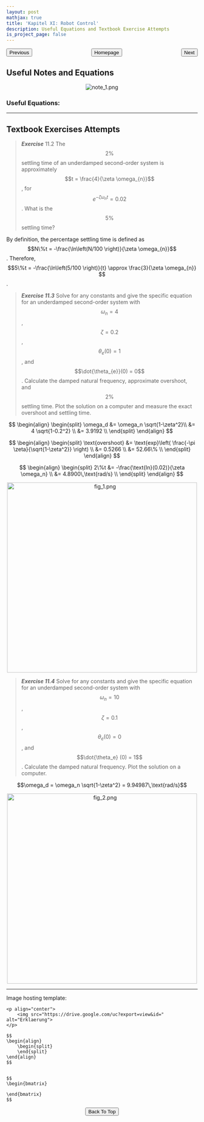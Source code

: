 ```yaml
---
layout: post
mathjax: true
title: 'Kapitel XI: Robot Control'
description: Useful Equations and Textbook Exercise Attempts
is_project_page: false
---
```



<p style="text-align:center;">
<button type="button" onclick="window.location.href='index.html';">Homepage</button>
<span style="float:left;"><button type="button" onclick="window.location.href='KapX.html';">Previous</button></span>
<span style="float:right;"><button type="button" onclick="window.location.href='KapXII.html';">Next</button></span>
</p>

## Useful Notes and Equations

<p align="center">
    <img src="https://drive.google.com/uc?export=view&id=1GFg44TORbXqWhLeVb-plRI6V1l8LPiYK" alt="note_1.png">
</p>


### Useful Equations:

***

## Textbook Exercises Attempts

> _**Exercise**_ 11.2 The $$2\%$$ settling time of an underdamped second-order system is approximately $$t = \frac{4}{\zeta \omega_{n}}$$, for $$e^{-\zeta \omega_{n} t}=0.02$$. What is the $$5\%$$ settling time?

By definition, the percentage settling time is defined as $$N\%t = -\frac{\ln\left(N/100 \right)}{\zeta \omega_{n}}$$. Therefore, $$5\%t = -\frac{\ln\left(5/100 \right)}{t} \approx \frac{3}{\zeta \omega_{n}} $$.

> _**Exercise 11.3**_ Solve for any constants and give the specific equation for an underdamped second-order system with $$\omega_n = 4$$, $$\zeta = 0.2$$, $$\theta_{e}(0) = 1$$, and $$\dot{\theta_{e}}(0) = 0$$. Calculate the damped natural frequency, approximate overshoot, and $$2\%$$ settling time. Plot the solution on a computer and measure the exact overshoot and settling time.

$$
\begin{align}
    \begin{split}
        \omega_d &= \omega_n \sqrt{1-\zeta^2}\\
        &= 4 \sqrt{1-0.2^2} \\
        &= 3.9192 \\
    \end{split}
\end{align}
$$

$$
\begin{align}
    \begin{split}
        \text{overshoot} &= \text{exp}\left( \frac{-\pi \zeta}{\sqrt{1-\zeta^2}} \right) \\
        &= 0.5266 \\
        &= 52.66\% \\
    \end{split}
\end{align}
$$

$$
\begin{align}
    \begin{split}
        2\%t &= -\frac{\text{ln}(0.02)}{\zeta \omega_n} \\
        &= 4.8900\,\text{rad/s} \\
    \end{split}
\end{align}
$$


<p align="center">
    <img src="https://drive.google.com/uc?export=view&id=1rAZ-0cepe9dzwQ-LPIOiA0kHv6262Vru" alt="fig_1.png" width="500">
</p>

> _**Exercise 11.4**_ Solve for any constants and give the specific equation for an underdamped second-order system with $$\omega_n = 10$$, $$\zeta = 0.1$$, $$\theta_e (0) = 0$$, and $$\dot{\theta_e} (0) = 1$$. Calculate the damped natural frequency. Plot the solution on a computer.

$$\omega_d = \omega_n \sqrt{1-\zeta^2} = 9.94987\,\text{rad/s}$$

<p align="center">
    <img src="https://drive.google.com/uc?export=view&id=1E4cNcTbYAii87Rd3e0WwtIcQr9Yi0PL4" alt="fig_2.png" width="500">
</p>

***

Image hosting template:

```
<p align="center">
    <img src="https://drive.google.com/uc?export=view&id=" alt="Erklaerung">
</p>
```

```
$$
\begin{align}
    \begin{split}
    \end{split}
\end{align}
$$


$$
\begin{bmatrix}
       
\end{bmatrix}
$$
```

<p style="text-align:center;">
<button type="button" onclick="window.location.href='#top';">Back To Top</button>
<p>
